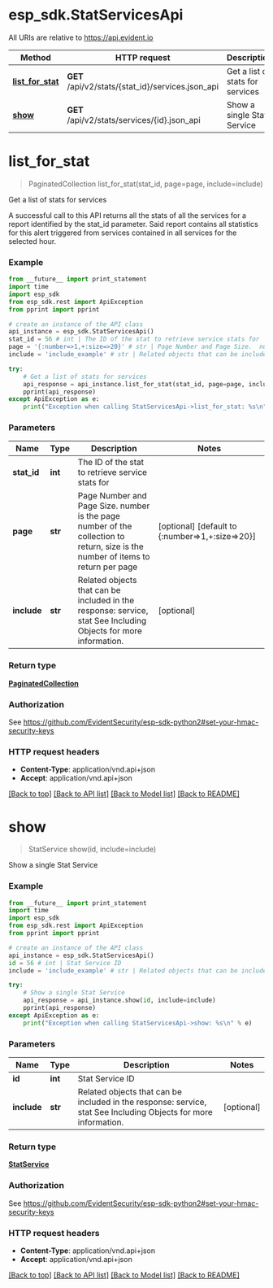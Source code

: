 # esp_sdk.StatServicesApi

All URIs are relative to https://api.evident.io

Method | HTTP request | Description
------------- | ------------- | -------------
[**list_for_stat**](StatServicesApi.md#list_for_stat) | **GET** /api/v2/stats/{stat_id}/services.json_api | Get a list of stats for services
[**show**](StatServicesApi.md#show) | **GET** /api/v2/stats/services/{id}.json_api | Show a single Stat Service


# **list_for_stat**
> PaginatedCollection list_for_stat(stat_id, page=page, include=include)

Get a list of stats for services

A successful call to this API returns all the stats of all the services for a report identified by the stat_id parameter. Said report contains all statistics for this alert triggered from services contained in all services for the selected hour.

### Example 
```python
from __future__ import print_statement
import time
import esp_sdk
from esp_sdk.rest import ApiException
from pprint import pprint

# create an instance of the API class
api_instance = esp_sdk.StatServicesApi()
stat_id = 56 # int | The ID of the stat to retrieve service stats for
page = '{:number=>1,+:size=>20}' # str | Page Number and Page Size.  number is the page number of the collection to return, size is the number of items to return per page (optional) (default to {:number=>1,+:size=>20})
include = 'include_example' # str | Related objects that can be included in the response:  service, stat See Including Objects for more information. (optional)

try: 
    # Get a list of stats for services
    api_response = api_instance.list_for_stat(stat_id, page=page, include=include)
    pprint(api_response)
except ApiException as e:
    print("Exception when calling StatServicesApi->list_for_stat: %s\n" % e)
```

### Parameters

Name | Type | Description  | Notes
------------- | ------------- | ------------- | -------------
 **stat_id** | **int**| The ID of the stat to retrieve service stats for | 
 **page** | **str**| Page Number and Page Size.  number is the page number of the collection to return, size is the number of items to return per page | [optional] [default to {:number&#x3D;&gt;1,+:size&#x3D;&gt;20}]
 **include** | **str**| Related objects that can be included in the response:  service, stat See Including Objects for more information. | [optional] 

### Return type

[**PaginatedCollection**](PaginatedCollection.md)

### Authorization

See https://github.com/EvidentSecurity/esp-sdk-python2#set-your-hmac-security-keys

### HTTP request headers

 - **Content-Type**: application/vnd.api+json
 - **Accept**: application/vnd.api+json

[[Back to top]](#) [[Back to API list]](../README.md#documentation-for-api-endpoints) [[Back to Model list]](../README.md#documentation-for-models) [[Back to README]](../README.md)

# **show**
> StatService show(id, include=include)

Show a single Stat Service



### Example 
```python
from __future__ import print_statement
import time
import esp_sdk
from esp_sdk.rest import ApiException
from pprint import pprint

# create an instance of the API class
api_instance = esp_sdk.StatServicesApi()
id = 56 # int | Stat Service ID
include = 'include_example' # str | Related objects that can be included in the response:  service, stat See Including Objects for more information. (optional)

try: 
    # Show a single Stat Service
    api_response = api_instance.show(id, include=include)
    pprint(api_response)
except ApiException as e:
    print("Exception when calling StatServicesApi->show: %s\n" % e)
```

### Parameters

Name | Type | Description  | Notes
------------- | ------------- | ------------- | -------------
 **id** | **int**| Stat Service ID | 
 **include** | **str**| Related objects that can be included in the response:  service, stat See Including Objects for more information. | [optional] 

### Return type

[**StatService**](StatService.md)

### Authorization

See https://github.com/EvidentSecurity/esp-sdk-python2#set-your-hmac-security-keys

### HTTP request headers

 - **Content-Type**: application/vnd.api+json
 - **Accept**: application/vnd.api+json

[[Back to top]](#) [[Back to API list]](../README.md#documentation-for-api-endpoints) [[Back to Model list]](../README.md#documentation-for-models) [[Back to README]](../README.md)

